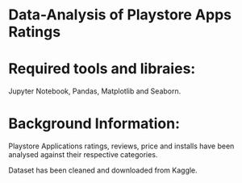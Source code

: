 # Data-Analysis of Playstore Apps Ratings

# Required tools and libraies: 

Jupyter Notebook, Pandas, Matplotlib and Seaborn.

# Background Information:

Playstore Applications ratings, reviews, price and installs have been analysed against their respective categories. 

Dataset has been cleaned and downloaded from Kaggle.